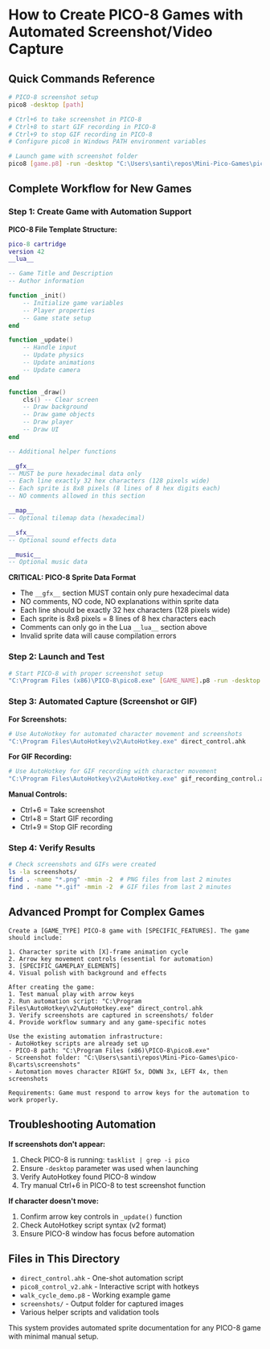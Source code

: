 # How to Create PICO-8 Games with Automated Screenshot/Video Capture

## Quick Commands Reference
```bash
# PICO-8 screenshot setup
pico8 -desktop [path]

# Ctrl+6 to take screenshot in PICO-8
# Ctrl+8 to start GIF recording in PICO-8
# Ctrl+9 to stop GIF recording in PICO-8
# Configure pico8 in Windows PATH environment variables

# Launch game with screenshot folder
pico8 [game.p8] -run -desktop "C:\Users\santi\repos\Mini-Pico-Games\pico-8\carts\screenshots"
```


## Complete Workflow for New Games

### Step 1: Create Game with Automation Support

**PICO-8 File Template Structure:**
```lua
pico-8 cartridge
version 42
__lua__

-- Game Title and Description
-- Author information

function _init()
    -- Initialize game variables
    -- Player properties
    -- Game state setup
end

function _update()
    -- Handle input
    -- Update physics
    -- Update animations
    -- Update camera
end

function _draw()
    cls() -- Clear screen
    -- Draw background
    -- Draw game objects
    -- Draw player
    -- Draw UI
end

-- Additional helper functions

__gfx__
-- MUST be pure hexadecimal data only
-- Each line exactly 32 hex characters (128 pixels wide)
-- Each sprite is 8x8 pixels (8 lines of 8 hex digits each)
-- NO comments allowed in this section

__map__
-- Optional tilemap data (hexadecimal)

__sfx__
-- Optional sound effects data

__music__
-- Optional music data
```

**CRITICAL: PICO-8 Sprite Data Format**
- The `__gfx__` section MUST contain only pure hexadecimal data
- NO comments, NO code, NO explanations within sprite data
- Each line should be exactly 32 hex characters (128 pixels wide)
- Each sprite is 8x8 pixels = 8 lines of 8 hex characters each
- Comments can only go in the Lua `__lua__` section above
- Invalid sprite data will cause compilation errors

### Step 2: Launch and Test
```bash
# Start PICO-8 with proper screenshot setup
"C:\Program Files (x86)\PICO-8\pico8.exe" [GAME_NAME].p8 -run -desktop "C:\Users\santi\repos\Mini-Pico-Games\pico-8\carts\screenshots"
```

### Step 3: Automated Capture (Screenshot or GIF)

**For Screenshots:**
```bash
# Use AutoHotkey for automated character movement and screenshots
"C:\Program Files\AutoHotkey\v2\AutoHotkey.exe" direct_control.ahk
```

**For GIF Recording:**
```bash
# Use AutoHotkey for GIF recording with character movement
"C:\Program Files\AutoHotkey\v2\AutoHotkey.exe" gif_recording_control.ahk
```

**Manual Controls:**
- Ctrl+6 = Take screenshot
- Ctrl+8 = Start GIF recording  
- Ctrl+9 = Stop GIF recording

### Step 4: Verify Results
```bash
# Check screenshots and GIFs were created
ls -la screenshots/
find . -name "*.png" -mmin -2  # PNG files from last 2 minutes
find . -name "*.gif" -mmin -2  # GIF files from last 2 minutes
```

## Advanced Prompt for Complex Games

```
Create a [GAME_TYPE] PICO-8 game with [SPECIFIC_FEATURES]. The game should include:

1. Character sprite with [X]-frame animation cycle
2. Arrow key movement controls (essential for automation)
3. [SPECIFIC_GAMEPLAY_ELEMENTS]
4. Visual polish with background and effects

After creating the game:
1. Test manual play with arrow keys
2. Run automation script: "C:\Program Files\AutoHotkey\v2\AutoHotkey.exe" direct_control.ahk  
3. Verify screenshots are captured in screenshots/ folder
4. Provide workflow summary and any game-specific notes

Use the existing automation infrastructure:
- AutoHotkey scripts are already set up
- PICO-8 path: "C:\Program Files (x86)\PICO-8\pico8.exe"  
- Screenshot folder: "C:\Users\santi\repos\Mini-Pico-Games\pico-8\carts\screenshots"
- Automation moves character RIGHT 5x, DOWN 3x, LEFT 4x, then screenshots

Requirements: Game must respond to arrow keys for the automation to work properly.
```

## Troubleshooting Automation

**If screenshots don't appear:**
1. Check PICO-8 is running: `tasklist | grep -i pico`
2. Ensure `-desktop` parameter was used when launching
3. Verify AutoHotkey found PICO-8 window
4. Try manual Ctrl+6 in PICO-8 to test screenshot function

**If character doesn't move:**
1. Confirm arrow key controls in `_update()` function
2. Check AutoHotkey script syntax (v2 format)
3. Ensure PICO-8 window has focus before automation

## Files in This Directory
- `direct_control.ahk` - One-shot automation script
- `pico8_control_v2.ahk` - Interactive script with hotkeys
- `walk_cycle_demo.p8` - Working example game
- `screenshots/` - Output folder for captured images
- Various helper scripts and validation tools

This system provides automated sprite documentation for any PICO-8 game with minimal manual setup.